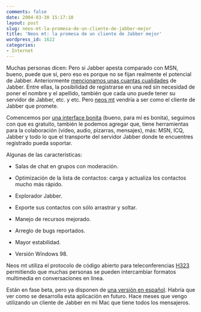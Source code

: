 ```yaml
---
comments: false
date: 2004-03-30 15:17:10
layout: post
slug: neos-mt-la-promesa-de-un-cliente-de-jabber-mejor
title: 'Neos mt: la promesa de un cliente de Jabber mejor'
wordpress_id: 1622
categories:
- Internet
---
```


Muchas personas dicen: Pero si Jabber apesta comparado con MSN, bueno, puede que sí, pero eso es porque no se fijan realmente el potencial de Jabber. Anteriormente [mencionamos unas cuantas cualidades](/archivos/categorias/investigacion/la_mejor_alternativa_del_msn_messenger.php) de Jabber. Entre ellas, la posibilidad de registrarse en una red sin necesidad de poner el nombre y el apellido, también que cada uno puede tener su servidor de Jabber, etc. y etc. Pero [neos mt](http://www.neosmt.com/index.es.php) vendría a ser como el cliente de Jabber que promete.





Comencemos por [una interface bonita](http://www.neosmt.com/info/pinfo_screenshots.htm) (bueno, para mí es bonita), seguimos con que es gratuito, también le podemos agregar que, tiene herramientas para la colaboración (vídeo, audio, pizarras, mensajes), más: MSN, ICQ, Jabber y todo lo que el transporte del servidor Jabber donde te encuentres registrado pueda soportar.





Algunas de las características:





  


  * Salas de chat en grupos con moderación.


  * Optimización de la lista de contactos: carga y actualiza los contactos mucho más rápido.


  * Explorador Jabber.


  * Exporte sus contactos con sólo arrastrar y soltar.


  * Manejo de recursos mejorado.


  * Arreglo de bugs reportados.


  * Mayor estabilidad.


  * Versión Windows 98.





Neos mt utiliza el protocolo de código abierto para teleconferencias [H323]() permitiendo que muchas personas se pueden intercambiar formatos multimedia en conversaciones en linea.





Están en fase beta, pero ya disponen de [una versión en español](http://www.neosmt.com/index.es.php). Habría que ver como se desarrolla esta aplicación en futuro. Hace meses que vengo utilizando un cliente de Jabber en mi Mac que tiene todos los mensajeros.




 
